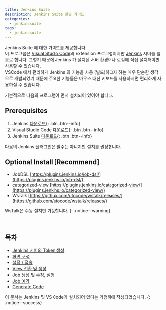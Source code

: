 ```yaml
---
title: Jenkins Suite
description: Jenkins Suite 한글 가이드
categories:
  - jenkinssuite
tags:
  - jenkinssuite
---
```


Jenkins Suite 에 대한 가이드를 제공합니다. <br />
이 프로그램은 [Visual Studio Code](https://code.visualstudio.com/)의 Extension 프로그램이지만 [Jenkins](https://www.jenkins.io/) 서버를 필요로 합니다. 그렇기 때문에 Jenkins 가 설치된 서버 환경이나 로컬에 직접 설치해야만 사용할 수 있습니다. <br />
VSCode 에서 편리하게 Jenkins 의 기능을 사용 (빌드)하고자 하는 매우 단순한 생각으로 개발되었기 때문에 주요한 기능들은 마우스 대신 키보드를 사용하시면 편리하게 사용하실 수 있습니다.

기본적으로 다음의 프로그램이 먼저 설치되어 있어야 합니다.

## Prerequisites

1. Jenkins [다운로드](https://www.jenkins.io/download/){: .btn .btn--info}
2. Visual Studio Code [다운로드](https://code.visualstudio.com/Download){: .btn .btn--info}
3. Jenkins Suite [다운로드](https://marketplace.visualstudio.com/items?itemName=utocode.jenkinssuite){: .btn .btn--info}

다음의 Jenkins 플러그인은 필수는 아니지만 설치를 권장합니다.

## Optional Install [Recommend]

- JobDSL [https://plugins.jenkins.io/job-dsl/](https://plugins.jenkins.io/job-dsl/)
- categorized-view [https://plugins.jenkins.io/categorized-view/](https://plugins.jenkins.io/categorized-view/)
- WsTalk [https://github.com/utocode/wstalk/releases/](https://github.com/utocode/wstalk/releases/)

WsTalk은 수동 설치만 가능합니다.
{: .notice--warning}

<br />

## 목차

- [Jenkins 서버의 Token 생성](../../jenkins/jenkins-10-token/)
- [화면 구성](../jenkinssuite-20-layout/)
- [설정 / 접속](../jenkinssuite-30-connection)
- [View 전환 및 생성](../jenkinssuite-40-view)
- [Job 생성 및 수정, 실행](../jenkinssuite-50-job)
- [Job 예약](../jenkinssuite-60-reservation)
- [Generate Code](../jenkinssuite-70-generate)

이 문서는 Jenkins 및 VS Code가 설치되어 있다는 가정하에 작성되었습니다.
{: .notice--success}
